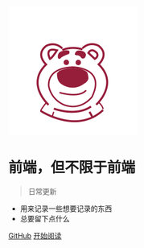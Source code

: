 ![logo](https://raw.githubusercontent.com/ZhaoSheng2000/imgBed/main/img/202203071017620.svg)

# 前端，但不限于前端

> 日常更新

- 用来记录一些想要记录的东西
- 总要留下点什么

[GitHub](https://github.com/ZhaoSheng2000)
[开始阅读](#前言)
